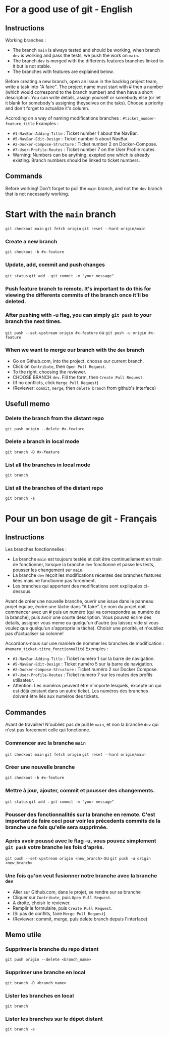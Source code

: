 # For a good use of git - English

## Instructions

Working branches :
- The branch `main` is always tested and should be working, when branch `dev` is working and pass the tests, we push the work on `main`.
- The branch `dev` is merged with the differents features branches linked to it but is not stable.
- The branches with features are explained below.

Before creating a new branch, open an issue in the backlog project team, write a task into "A faire". The project name must start with # then a number (which would correspond to the branch number) and then have a short description. You can write details, assign yourself or somebody else (or let it blank for somebody's assigning theyselves on the taks). Choose a priority and don't forget to actualize it's column.

Accroding on a way of naming modifications branches :
`#ticket_number-feature_title`
Examples :
- `#1-NavBar-Adding-Title` : Ticket number 1 about the NavBar.
- `#5-NavBar-Edit-Design` : Ticket number 5 about NavBar.
- `#2-Docker-Compose-Structure` : Ticket number 2 on Docker-Compose.
- `#7-User-Profile-Routes` : Ticket number 7 on the User Profile routes.
- Warning: Numbers can be anything, exepted one which is already existing. Branch numbers should be linked to ticket numbers.

## Commands

Before working! Don't forget to pull the `main` branch, and not the `dev` branch that is not necessarly working.

# Start with the `main` branch
`git checkout main`
`git fetch origin`
`git reset --hard origin/main`

### Create a new branch
`git checkout -b #x-feature`

### Update, add, commit and push changes
`git status`
`git add .`
`git commit -m "your message"`

### Push feature branch to remote. It's important to do this for viewing the differents commits of the branch once it'll be deleted.
### After pushing with -u flag, you can simply `git push` to your branch the next times.
`git push --set-upstream origin #x-feature` ou `git push -u origin #x-feature`

### When we want to merge our branch with the `dev` branch
- Go on Github.com, into the project, choose our current branch.
- Click on `Contribute`, then `Open Pull Request`.
- To the right, choosing the reviewer.
- CHOOSE BRANCH `dev`. Fill the form, then `Create Pull Request`.
- (If no conflicts, click `Merge Pull Request`)
- (Reviewer: `commit`, `merge`, then `delete branch` from github's interface)

## Usefull memo

### Delete the branch from the distant repo
`git push origin --delete #x-feature`

### Delete a branch in local mode
`git branch -D #x-feature`

### List all the branches in local mode
`git branch`

### List all the branches of the distant repo
`git branch -a`

# Pour un bon usage de git - Français

## Instructions

Les branches fonctionnelles :
- La branche `main` est toujours testée et doit être continuellement en train de fonctionner, lorsque la branche `dev` fonctionne et passe les tests, pousser les changement sur `main`.
- La branche `dev` reçoit les modifications récentes des branches features liées mais ne fonctionne pas forcement.
- Les branches qui apportent des modifications sont expliquées ci-dessous.

Avant de créer une nouvelle branche, ouvrir une issue dans le panneau projet équipe, écrire une tâche dans "A faire". Le nom du projet doit commencer avec un # puis un numéro (qui va correspondre au numéro de la branche), puis avoir une courte description. Vous pouvez écrire des details, assigner vous meme ou quelqu'un d'autre (ou laissez vide si vous voulez que quelqu'un s'approprie la tâche). Choisir une priorité, et n'oubliez pas d'actualiser sa colonne!

Accordons-nous sur une manière de nommer les branches de modification :
`#numero_ticket-titre_fonctionnalité`
Exemples :
- `#1-NavBar-Adding-Title` : Ticket numéro 1 sur la barre de navigation.
- `#5-NavBar-Edit-Design` : Ticket numéro 5 sur la barre de navigation.
- `#2-Docker-Compose-Structure` : Ticket numéro 2 sur Docker Compose.
- `#7-User-Profile-Routes` : Ticket numero 7 sur les routes des profils utilisateur.
- Attention: Les numéros peuvent être n'importe lesquels, excepté un qui est déjà existant dans un autre ticket. Les numéros des branches doivent être liés aux numéros des tickets.

## Commandes

Avant de travailler! N'oubliez pas de pull le `main`, et non la branche `dev` qui n'est pas forcement celle qui fonctionne.

### Commencer avc la branche `main`
`git checkout main`
`git fetch origin`
`git reset --hard origin/main`

### Créer une nouvelle branche
`git checkout -b #x-feature`

### Mettre à jour, ajouter, commit et pousser des changements.
`git status`
`git add .`
`git commit -m "your message"`

### Pousser des fonctionnalités sur la branche en remote. C'est important de faire ceci pour voir les précedents commits de la branche une fois qu'elle sera supprimée.
### Après avoir poussé avec le flag -u, vous pouvez simplement `git push` votre branche les fois d'après.
`git push --set-upstream origin <new_branch>` ou `git push -u origin <new_branch>`

### Une fois qu'on veut fusionner notre branche avec la branche `dev`
- Aller sur Github.com, dans le projet, se rendre sur sa branche
- Cliquer sur `Contribute`, puis `Open Pull Request`.
- A droite, choisir le reviewer.
- Remplir le formulaire, puis `Create Pull Request`.
- (Si pas de conflits, faire `Merge Pull Request`)
- (Reviewer: commit, merge, puis delete branch depuis l'interface)

## Memo utile

### Supprimer la branche du repo distant
`git push origin --delete <branch_name>`

### Supprimer une branche en local
`git branch -D <branch_name>`

### Lister les branches en local
`git branch`

### Lister les branches sur le dépot distant
`git branch -a`